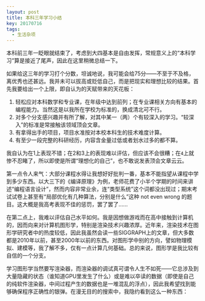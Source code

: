 ```yaml
---
layout: post
title: 本科三年学习小结
key: 20170716
tags:
  - 生活杂项
---
```


本科前三年一眨眼就结束了，考虑到大四基本是自由发挥，常规意义上的“本科学习”算是接近了尾声，因此在这里稍微总结一下。

<!--more-->

如果给这三年的学习打个分数，坦诚地说，我可能会给75分——不至于不及格，离优秀也还甚远。我并未可以拔高或贬低自己，而是把现实和理想比较的结果。首先我要给出一个上限，即自认为的天赋带来的天花板：

1. 轻松应对本科数学和专业课，在年级中达到前列；在专业课相关方向有基本的编程能力。当然这是以我所在学校为标准的，换成清北可不行。
2. 对多个分支感兴趣并有所了解，对其中某一（两）个有较深入的学习。“较深入”的标准是常接触该领域顶会文章。
3. 有拿得出手的项目，项目水准按对本校本科生的技术难度计算。
4. 有至少一段完整的科研经历，内容含金量过低或者划水过多的都不算。

我自认为在1上表现不错；在2和3上的表现难以评估，但应该不会很糟；在`4`上就惨不忍睹了，所以即使是所谓“理想化的自己”，也不敢说发表顶会文章云云。

第一点令人来气：大部分课程水得让我想好好批判一番，基本不能指望从课程中学到多少东西。以大三下的《编译原理》为例，老师花费了小半个学期的时间来讲述“编程语言设计”，然而内容非常业余，连“类型系统”这个词都没出现过；期末考试试卷上甚至有“局部优化有几种算法，分别是什么”这种 not even wrong 的题目。这大概是我高考表现不佳的惩罚，罢了罢了……

在第二点上，我难以评估自己水平如何。我是因想做游戏而在高中接触到计算机的，因而向来对计算机图形学，特别是渲染技术兴趣浓厚。近年来，渲染技术在图形学研究者中的热度较低，因此我虽然会读一些SIGGRAPH上的文章，但大多数都是2010年以前，甚至2000年以前的东西。对图形学中别的方向，譬如物理模拟、建模等，我了解不多，仅有一点计算几何基础。总的来说，图形学是我比较有自信的一个分支。

学习图形学当然要写渲染器，而渲染器的调试真可谓令人生不如死——它总涉及到大量隐藏的状态（谁知道GPU里发生了什么）或是难以卒读的数据（即使是自己的纯软件渲染器，中间过程产生的数据也是一堆混乱的浮点），因此我希望找到能够确保程序正确性的银弹。在漫无目的的搜索中，我隐约看到这么一种东西：


